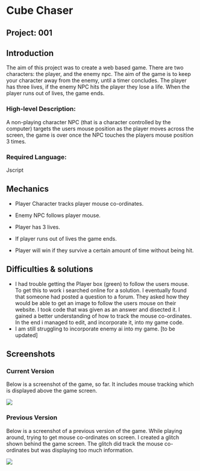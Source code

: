 # Cube Chaser

## Project: 001

## Introduction

The aim of this project was to create a web based game. There are two characters: the player, and the enemy npc. The aim of the game is to keep your character away from the enemy, until a timer concludes. The player has three lives, if the enemy NPC hits the player they lose a life. When the player runs out of lives, the game ends. 

### High-level Description:

A non-playing character NPC (that is a character controlled by the computer) targets the users mouse position as the player moves across the screen, the game is over once the NPC touches the players mouse position 3 times. 

### Required Language: 

Jscript

## Mechanics

- Player Character tracks player mouse co-ordinates.

- Enemy NPC follows player mouse.

- Player has 3 lives.

- If player runs out of lives the game ends.

- Player will win if they survive a certain amount of time without being hit.

## Difficulties & solutions
- I had trouble getting the Player box (green) to follow the users mouse. To get this to work i searched online for a solution. I eventually found that someone had posted a question to a forum. They asked how they would be able to get an image to follow the users mouse on their website. I took code that was given as an answer and disected it. I gained a better understanding of how to track the mouse co-ordinates. In the end i managed to edit, and incorporate it, into my game code. 
- I am still struggling to incorporate enemy ai into my game. [to be updated]

## Screenshots

### Current Version

Below is a screenshot of the game, so far. It includes mouse tracking which is displayed above the game screen. 

![](https://i.imgur.com/VmtoARP.png)

### Previous Version

Below is a screenshot of a previous version of the game. While playing around, trying to get mouse co-ordinates on screen. I created a glitch shown behind the game screen. The glitch did track the mouse co-ordinates but was displaying too much information.

![](https://i.imgur.com/EinbZwm.jpg)
